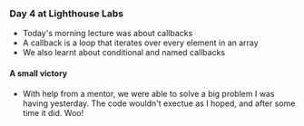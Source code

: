 ### Day 4 at Lighthouse Labs

* Today's morning lecture was about callbacks
* A callback is a loop that iterates over every element in an array
* We also learnt about conditional and named callbacks

#### A small victory

* With help from a mentor, we were able to solve a big problem I was having yesterday. The code wouldn't exectue as I hoped, and after some time it did. Woo!